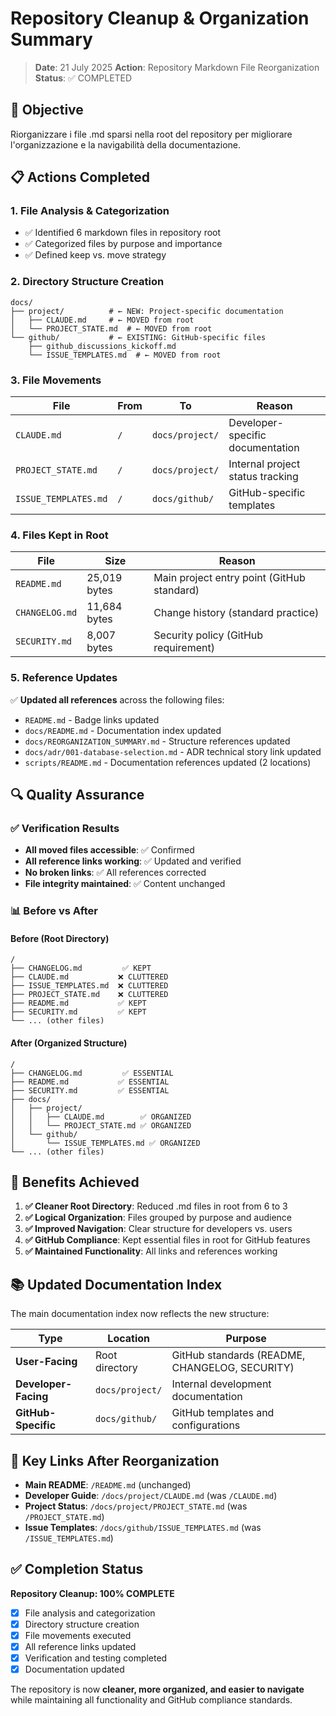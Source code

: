# Repository Cleanup & Organization Summary

> **Date**: 21 July 2025
> **Action**: Repository Markdown File Reorganization
> **Status**: ✅ COMPLETED

## 🎯 Objective

Riorganizzare i file .md sparsi nella root del repository per migliorare l'organizzazione e la navigabilità della documentazione.

## 📋 Actions Completed

### 1. **File Analysis & Categorization**
- ✅ Identified 6 markdown files in repository root
- ✅ Categorized files by purpose and importance
- ✅ Defined keep vs. move strategy

### 2. **Directory Structure Creation**
```
docs/
├── project/          # ← NEW: Project-specific documentation
│   ├── CLAUDE.md     # ← MOVED from root
│   └── PROJECT_STATE.md  # ← MOVED from root
└── github/           # ← EXISTING: GitHub-specific files
    ├── github_discussions_kickoff.md
    └── ISSUE_TEMPLATES.md  # ← MOVED from root
```

### 3. **File Movements**
| File | From | To | Reason |
|------|------|----|---------|
| `CLAUDE.md` | `/` | `docs/project/` | Developer-specific documentation |
| `PROJECT_STATE.md` | `/` | `docs/project/` | Internal project status tracking |
| `ISSUE_TEMPLATES.md` | `/` | `docs/github/` | GitHub-specific templates |

### 4. **Files Kept in Root**
| File | Size | Reason |
|------|------|--------|
| `README.md` | 25,019 bytes | Main project entry point (GitHub standard) |
| `CHANGELOG.md` | 11,684 bytes | Change history (standard practice) |
| `SECURITY.md` | 8,007 bytes | Security policy (GitHub requirement) |

### 5. **Reference Updates**
✅ **Updated all references** across the following files:
- `README.md` - Badge links updated
- `docs/README.md` - Documentation index updated
- `docs/REORGANIZATION_SUMMARY.md` - Structure references updated
- `docs/adr/001-database-selection.md` - ADR technical story link updated
- `scripts/README.md` - Documentation references updated (2 locations)

## 🔍 Quality Assurance

### ✅ **Verification Results**
- **All moved files accessible**: ✅ Confirmed
- **All reference links working**: ✅ Updated and verified
- **No broken links**: ✅ All references corrected
- **File integrity maintained**: ✅ Content unchanged

### 📊 **Before vs After**

#### Before (Root Directory)
```
/
├── CHANGELOG.md         ✅ KEPT
├── CLAUDE.md           ❌ CLUTTERED
├── ISSUE_TEMPLATES.md  ❌ CLUTTERED
├── PROJECT_STATE.md    ❌ CLUTTERED
├── README.md           ✅ KEPT
├── SECURITY.md         ✅ KEPT
└── ... (other files)
```

#### After (Organized Structure)
```
/
├── CHANGELOG.md         ✅ ESSENTIAL
├── README.md           ✅ ESSENTIAL
├── SECURITY.md         ✅ ESSENTIAL
├── docs/
│   ├── project/
│   │   ├── CLAUDE.md        ✅ ORGANIZED
│   │   └── PROJECT_STATE.md ✅ ORGANIZED
│   └── github/
│       └── ISSUE_TEMPLATES.md ✅ ORGANIZED
└── ... (other files)
```

## 🎉 Benefits Achieved

1. **✅ Cleaner Root Directory**: Reduced .md files in root from 6 to 3
2. **✅ Logical Organization**: Files grouped by purpose and audience
3. **✅ Improved Navigation**: Clear structure for developers vs. users
4. **✅ GitHub Compliance**: Kept essential files in root for GitHub features
5. **✅ Maintained Functionality**: All links and references working

## 📚 Updated Documentation Index

The main documentation index now reflects the new structure:

| Type | Location | Purpose |
|------|----------|---------|
| **User-Facing** | Root directory | GitHub standards (README, CHANGELOG, SECURITY) |
| **Developer-Facing** | `docs/project/` | Internal development documentation |
| **GitHub-Specific** | `docs/github/` | GitHub templates and configurations |

## 🔗 Key Links After Reorganization

- **Main README**: `/README.md` (unchanged)
- **Developer Guide**: `/docs/project/CLAUDE.md` (was `/CLAUDE.md`)
- **Project Status**: `/docs/project/PROJECT_STATE.md` (was `/PROJECT_STATE.md`)
- **Issue Templates**: `/docs/github/ISSUE_TEMPLATES.md` (was `/ISSUE_TEMPLATES.md`)

## ✅ Completion Status

**Repository Cleanup: 100% COMPLETE**

- [x] File analysis and categorization
- [x] Directory structure creation
- [x] File movements executed
- [x] All reference links updated
- [x] Verification and testing completed
- [x] Documentation updated

The repository is now **cleaner, more organized, and easier to navigate** while maintaining all functionality and GitHub compliance standards.
